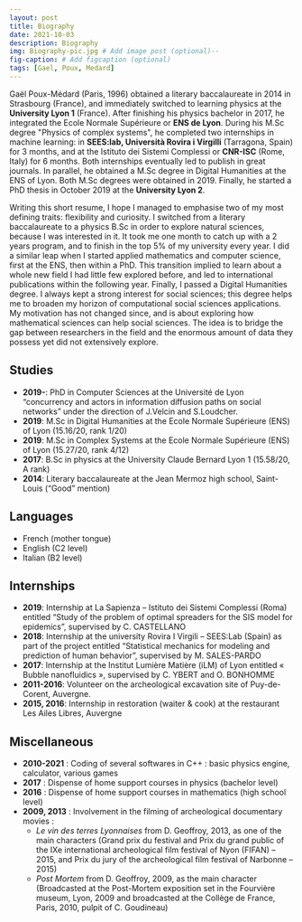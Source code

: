 ```yaml
---
layout: post
title: Biography
date: 2021-10-03
description: Biography
img: Biography-pic.jpg # Add image post (optional)--
fig-caption: # Add figcaption (optional)
tags: [Gael, Poux, Medard]
---
```


Gaël Poux-Médard (Paris, 1996) obtained a literary baccalaureate in 2014 in Strasbourg (France), 
and immediately switched to learning 
physics at the **University Lyon 1** (France). After finishing his physics bachelor in 2017, he 
integrated the Ecole Normale Supérieure or **ENS de Lyon**. During his M.Sc degree "Physics of complex systems", 
he completed two internships in machine learning: in **SEES:lab, Università Rovira i Virgilli** (Tarragona, Spain) 
for 3 months, and at the Istituto dei Sistemi Complessi or **CNR-ISC** (Rome, Italy) for 6 months. 
Both internships eventually led to publish in great journals. 
In parallel, he obtained a M.Sc degree in Digital Humanities at the ENS of Lyon. 
Both M.Sc degrees were obtained in 2019. Finally, he started a PhD thesis in October 2019 at the
**University Lyon 2**.

Writing this short resume, I hope I managed to emphasise two of my most defining traits: 
flexibility and curiosity. I switched from a literary baccalaureate to a physics B.Sc 
in order to explore natural sciences, because I was interested in it. It took me one 
month to catch up with a 2 years program, and to finish in the top 5% of my university every year.
I did a similar leap when I started applied mathematics and computer science, first at the ENS, 
then within a PhD. This transition implied to learn about a whole new field I had 
little few explored before, and led to international publications within the following year.
Finally, I passed a Digital Humanities degree. I always kept a strong interest for social sciences; 
this degree helps me to broaden my horizon of computational social sciences applications.
My motivation has not changed since, and is about exploring how mathematical sciences 
can help social sciences. The idea is to bridge the gap between researchers in the field and 
the enormous amount of data they possess yet did not extensively explore.

## Studies
-	**2019-**: PhD in Computer Sciences at the Université de Lyon “concurrency and actors in information diffusion paths on social networks” under the direction of J.Velcin and S.Loudcher.
-	**2019**: M.Sc in Digital Humanities at the Ecole Normale Supérieure (ENS) of Lyon (15.16/20, rank 1/20)
-	**2019**: M.Sc in Complex Systems at the Ecole Normale Supérieure (ENS) of Lyon (15.27/20, rank 4/12)
-	**2017**: B.Sc in physics at the University Claude Bernard Lyon 1 (15.58/20, A rank)
-	**2014**: Literary baccalaureate at the Jean Mermoz high school, Saint-Louis (“Good” mention)

## Languages
-	French (mother tongue)
-	English (C2 level)
-	Italian (B2 level)

## Internships
-	**2019**: Internship at La Sapienza – Istituto dei Sistemi Complessi (Roma) entitled “Study of the problem of optimal spreaders for the SIS model for epidemics”, supervised by C. CASTELLANO
-	**2018**: Internship at the university Rovira I Virgili – SEES:Lab (Spain) as part of the project entitled “Statistical mechanics for modeling and prediction of human behavior”, supervised by M. SALES-PARDO
-	**2017**: Internship at the Institut Lumière Matière (iLM) of Lyon entitled « Bubble nanofluidics », supervised by C. YBERT and O. BONHOMME
-	**2011-2016**: Volunteer on the archeological excavation site of Puy-de-Corent, Auvergne.
-	**2015, 2016**: Internship in restoration (waiter & cook) at the restaurant Les  Ailes Libres, Auvergne

## Miscellaneous
- **2010-2021** : Coding of several softwares in C++ : basic physics engine, calculator, various games
- **2017** : Dispense of home support courses in physics (bachelor level)
- **2016** : Dispense of home support courses in mathematics (high school level)
- **2009, 2013** : Involvement in the filming of archeological documentary movies :
    - _Le vin des terres Lyonnaises_ from D. Geoffroy, 2013, as one of the main characters (Grand prix du festival and Prix du grand public of the IXe international archeological film festival of Nyon (FIFAN) – 2015, and Prix du jury of the archeological film festival of Narbonne – 2015)
    - _Post Mortem_ from D. Geoffroy, 2009, as the main character (Broadcasted at the Post-Mortem exposition set in the Fourvière museum, Lyon, 2009 and broadcasted at the Collège de France, Paris, 2010, pulpit of C. Goudineau)
